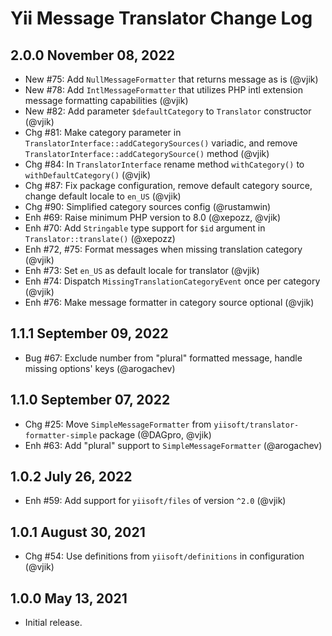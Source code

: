 # Yii Message Translator Change Log

## 2.0.0 November 08, 2022

- New #75: Add `NullMessageFormatter` that returns message as is (@vjik)
- New #78: Add `IntlMessageFormatter` that utilizes PHP intl extension message formatting capabilities (@vjik)
- New #82: Add parameter `$defaultCategory` to `Translator` constructor (@vjik)
- Chg #81: Make category parameter in `TranslatorInterface::addCategorySources()` variadic, and remove 
 `TranslatorInterface::addCategorySource()` method (@vjik)
- Chg #84: In `TranslatorInterface` rename method `withCategory()` to `withDefaultCategory()` (@vjik)
- Chg #87: Fix package configuration, remove default category source, change default locale to `en_US` (@vjik)
- Chg #90: Simplified category sources config (@rustamwin)
- Enh #69: Raise minimum PHP version to 8.0 (@xepozz, @vjik)
- Enh #70: Add `Stringable` type support for `$id` argument in `Translator::translate()` (@xepozz)
- Enh #72, #75: Format messages when missing translation category (@vjik)
- Enh #73: Set `en_US` as default locale for translator (@vjik)
- Enh #74: Dispatch `MissingTranslationCategoryEvent` once per category (@vjik)
- Enh #76: Make message formatter in category source optional (@vjik)

## 1.1.1 September 09, 2022

- Bug #67: Exclude number from "plural" formatted message, handle missing options' keys (@arogachev)

## 1.1.0 September 07, 2022

- Chg #25: Move `SimpleMessageFormatter` from `yiisoft/translator-formatter-simple` package (@DAGpro, @vjik)
- Enh #63: Add "plural" support to `SimpleMessageFormatter` (@arogachev)

## 1.0.2 July 26, 2022

- Enh #59: Add support for `yiisoft/files` of version `^2.0` (@vjik)

## 1.0.1 August 30, 2021

- Chg #54: Use definitions from `yiisoft/definitions` in configuration (@vjik)

## 1.0.0 May 13, 2021

- Initial release.
